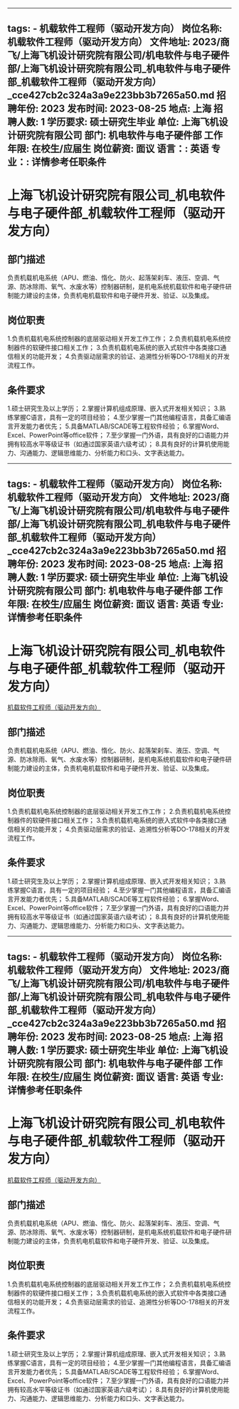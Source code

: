
---
tags:
    - 机载软件工程师（驱动开发方向）
岗位名称: 机载软件工程师（驱动开发方向）
文件地址: 2023/商飞/上海飞机设计研究院有限公司/机电软件与电子硬件部/上海飞机设计研究院有限公司_机电软件与电子硬件部_机载软件工程师（驱动开发方向）_cce427cb2c324a3a9e223bb3b7265a50.md
招聘年份: 2023
发布时间: 2023-08-25
地点: 上海
招聘人数: 1
学历要求: 硕士研究生毕业
单位: 上海飞机设计研究院有限公司
部门: 机电软件与电子硬件部
工作年限: 在校生/应届生
岗位薪资: 面议
语言：: 英语
专业：: 详情参考任职条件
---

# 上海飞机设计研究院有限公司_机电软件与电子硬件部_机载软件工程师（驱动开发方向）

## 部门描述

负责机载机电系统（APU、燃油、惰化、防火、起落架刹车、液压、空调、气源、防冰除雨、氧气、水废水等）控制器研制，是机电系统机载软件和电子硬件研制能力建设的主体，负责机电机载软件和电子硬件开发、验证、以及集成。

## 岗位职责

1.负责机载机电系统控制器的底层驱动相关开发工作工作；
 2.负责机载机电系统控制器件的软硬件接口相关工作；
 3.负责机载机电系统的嵌入式软件中各类接口通信相关的功能开发；
 4.负责驱动层需求的验证、追溯性分析等DO-178相关的开发流程工作。

 ## 条件要求

1.硕士研究生及以上学历；
 2.掌握计算机组成原理、嵌入式开发相关知识；
 3.熟练掌握C语言，具有一定的项目经验；
 4.至少掌握一门其他编程语言，具备汇编语言开发能力者优先；
 5.具备MATLAB/SCADE等工程软件经验；
 6.掌握Word、Excel、PowerPoint等office软件；
 7.至少掌握一门外语，具有良好的口语能力并拥有较高水平等级证书（如通过国家英语六级考试）；
 8.具有良好的计算机使用能力、沟通能力、逻辑思维能力、分析能力和口头、文字表达能力。

---
tags:
    - 机载软件工程师（驱动开发方向）
岗位名称: 机载软件工程师（驱动开发方向）
文件地址: 2023/商飞/上海飞机设计研究院有限公司/机电软件与电子硬件部/上海飞机设计研究院有限公司_机电软件与电子硬件部_机载软件工程师（驱动开发方向）_cce427cb2c324a3a9e223bb3b7265a50.md
招聘年份: 2023
发布时间: 2023-08-25
地点: 上海
招聘人数: 1
学历要求: 硕士研究生毕业
单位: 上海飞机设计研究院有限公司
部门: 机电软件与电子硬件部
工作年限: 在校生/应届生
岗位薪资: 面议
语言: 英语
专业: 详情参考任职条件
---

# 上海飞机设计研究院有限公司_机电软件与电子硬件部_机载软件工程师（驱动开发方向）

[机载软件工程师（驱动开发方向）](http://zhaopin.comac.cc/zp/ct/out/position/positionDetail?planid=cce427cb2c324a3a9e223bb3b7265a50)

## 部门描述

负责机载机电系统（APU、燃油、惰化、防火、起落架刹车、液压、空调、气源、防冰除雨、氧气、水废水等）控制器研制，是机电系统机载软件和电子硬件研制能力建设的主体，负责机电机载软件和电子硬件开发、验证、以及集成。

## 岗位职责

1.负责机载机电系统控制器的底层驱动相关开发工作工作；
 2.负责机载机电系统控制器件的软硬件接口相关工作；
 3.负责机载机电系统的嵌入式软件中各类接口通信相关的功能开发；
 4.负责驱动层需求的验证、追溯性分析等DO-178相关的开发流程工作。

 ## 条件要求

1.硕士研究生及以上学历；
 2.掌握计算机组成原理、嵌入式开发相关知识；
 3.熟练掌握C语言，具有一定的项目经验；
 4.至少掌握一门其他编程语言，具备汇编语言开发能力者优先；
 5.具备MATLAB/SCADE等工程软件经验；
 6.掌握Word、Excel、PowerPoint等office软件；
 7.至少掌握一门外语，具有良好的口语能力并拥有较高水平等级证书（如通过国家英语六级考试）；
 8.具有良好的计算机使用能力、沟通能力、逻辑思维能力、分析能力和口头、文字表达能力。

---
tags:
    - 机载软件工程师（驱动开发方向）
岗位名称: 机载软件工程师（驱动开发方向）
文件地址: 2023/商飞/上海飞机设计研究院有限公司/机电软件与电子硬件部/上海飞机设计研究院有限公司_机电软件与电子硬件部_机载软件工程师（驱动开发方向）_cce427cb2c324a3a9e223bb3b7265a50.md
招聘年份: 2023
发布时间: 2023-08-25
地点: 上海
招聘人数: 1
学历要求: 硕士研究生毕业
单位: 上海飞机设计研究院有限公司
部门: 机电软件与电子硬件部
工作年限: 在校生/应届生
岗位薪资: 面议
语言: 英语
专业: 详情参考任职条件
---

# 上海飞机设计研究院有限公司_机电软件与电子硬件部_机载软件工程师（驱动开发方向）

[机载软件工程师（驱动开发方向）](http://zhaopin.comac.cc/zp/ct/out/position/positionDetail?planid=cce427cb2c324a3a9e223bb3b7265a50)


## 部门描述

负责机载机电系统（APU、燃油、惰化、防火、起落架刹车、液压、空调、气源、防冰除雨、氧气、水废水等）控制器研制，是机电系统机载软件和电子硬件研制能力建设的主体，负责机电机载软件和电子硬件开发、验证、以及集成。

## 岗位职责

1.负责机载机电系统控制器的底层驱动相关开发工作工作；
 2.负责机载机电系统控制器件的软硬件接口相关工作；
 3.负责机载机电系统的嵌入式软件中各类接口通信相关的功能开发；
 4.负责驱动层需求的验证、追溯性分析等DO-178相关的开发流程工作。

 ## 条件要求

1.硕士研究生及以上学历；
 2.掌握计算机组成原理、嵌入式开发相关知识；
 3.熟练掌握C语言，具有一定的项目经验；
 4.至少掌握一门其他编程语言，具备汇编语言开发能力者优先；
 5.具备MATLAB/SCADE等工程软件经验；
 6.掌握Word、Excel、PowerPoint等office软件；
 7.至少掌握一门外语，具有良好的口语能力并拥有较高水平等级证书（如通过国家英语六级考试）；
 8.具有良好的计算机使用能力、沟通能力、逻辑思维能力、分析能力和口头、文字表达能力。
